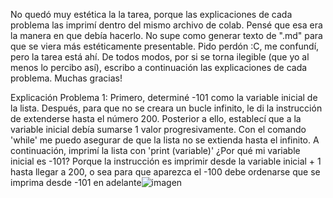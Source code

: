 No quedó muy estética la la tarea, porque las explicaciones de cada problema las imprimí dentro del mismo archivo de colab. Pensé que esa era la manera en que debía hacerlo.
No supe como generar texto de ".md" para que se viera más estéticamente presentable. Pido perdón :C, me confundí, pero la tarea está ahí. De todos modos, por si  se torna ilegible (que yo al menos lo percibo así), escribo a continuación las explicaciones de cada problema. Muchas gracias!

Explicación Problema 1: Primero, determiné -101 como la variable inicial de la lista. Después, para que no se creara un bucle infinito, le di la instrucción de extenderse hasta el número 200. Posterior a ello, establecí que a la variable inicial debía sumarse 1 valor progresivamente. Con el comando 'while' me puedo asegurar de que la lista no se extienda hasta el infinito. A continuación, imprimí la lista con 'print (variable)' ¿Por qué mi variable inicial es -101? Porque la instrucción es imprimir desde la variable inicial + 1 hasta llegar a 200, o sea para que aparezca el -100 debe ordenarse que se imprima desde -101 en adelante![imagen](https://github.com/bachaveztob/tareas/assets/162647635/30c52396-ae8b-4c84-91a3-c3ea63ea4adb)
